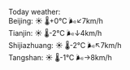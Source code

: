 Today weather:  
Beijing: ☀️   🌡️+0°C 🌬️↙7km/h  
Tianjin: ☀️   🌡️-2°C 🌬️↓4km/h  
Shijiazhuang: ☀️   🌡️-2°C 🌬️↖7km/h  
Tangshan: ☀️   🌡️-1°C 🌬️→8km/h  
